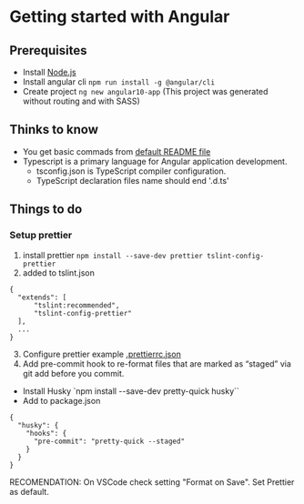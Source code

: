 # Getting started with Angular

## Prerequisites

- Install [Node.js](https://nodejs.org/en/download/)
- Install angular cli `npm run install -g @angular/cli`
- Create project `ng new angular10-app` (This project was generated without routing and with SASS)

## Thinks to know

- You get basic commads from [default README file](docs/README.md)
- Typescript is a primary language for Angular application development.
  - tsconfig.json is TypeScript compiler configuration.
  - TypeScript declaration files name should end '.d.ts'

## Things to do

### Setup prettier

1. install prettier `npm install --save-dev prettier tslint-config-prettier`
2. added to tslint.json

```
{
  "extends": [
      "tslint:recommended",
      "tslint-config-prettier"
  ],
  ...
}
```

3. Configure prettier example [.prettierrc.json](.prettierrc.json)
4. Add pre-commit hook to re-format files that are marked as “staged” via git add before you commit.

- Install Husky `npm install --save-dev pretty-quick husky``
- Add to package.json

```
{
  "husky": {
    "hooks": {
      "pre-commit": "pretty-quick --staged"
    }
  }
}
```

RECOMENDATION: On VSCode check setting "Format on Save". Set Prettier as default.
